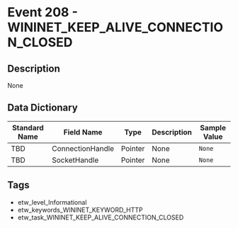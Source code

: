 # Event 208 - WININET_KEEP_ALIVE_CONNECTION_CLOSED

## Description
None

## Data Dictionary
|Standard Name|Field Name|Type|Description|Sample Value|
|---|---|---|---|---|
|TBD|ConnectionHandle|Pointer|None|`None`|
|TBD|SocketHandle|Pointer|None|`None`|

## Tags
* etw_level_Informational
* etw_keywords_WININET_KEYWORD_HTTP
* etw_task_WININET_KEEP_ALIVE_CONNECTION_CLOSED